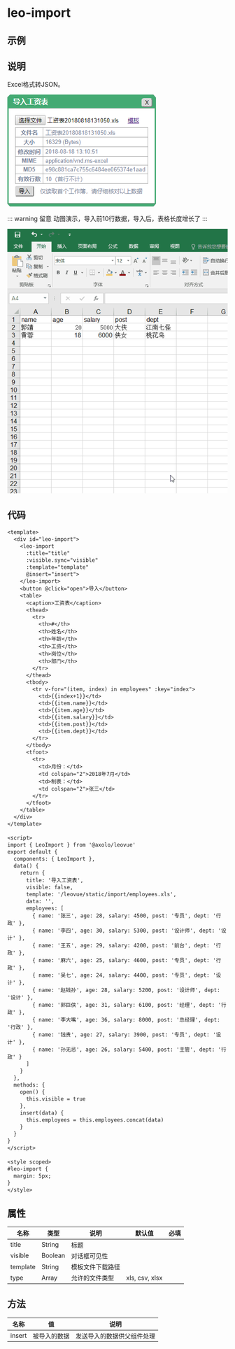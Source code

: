 leo-import
==========

示例
----
<labs-leo-import/>

说明
----
Excel格式转JSON。

![leo-import](./assets/leo-import.png)

::: warning 留意
动图演示，导入前10行数据，导入后，表格长度增长了
:::

![leo-import-gif](./assets/leo-import-gif.gif)

代码
----
```vue
<template>
  <div id="leo-import">
    <leo-import
      :title="title"
      :visible.sync="visible"
      :template="template"
      @insert="insert">
    </leo-import>
    <button @click="open">导入</button>
    <table>
      <caption>工资表</caption>
      <thead>
        <tr>
          <th>#</th>
          <th>姓名</th>
          <th>年龄</th>
          <th>工资</th>
          <th>岗位</th>
          <th>部门</th>
        </tr>
      </thead>
      <tbody>
        <tr v-for="(item, index) in employees" :key="index">
          <td>{{index+1}}</td>
          <td>{{item.name}}</td>
          <td>{{item.age}}</td>
          <td>{{item.salary}}</td>
          <td>{{item.post}}</td>
          <td>{{item.dept}}</td>
        </tr>
      </tbody>
      <tfoot>
        <tr>
          <td>月份：</td>
          <td colspan="2">2018年7月</td>
          <td>制表：</td>
          <td colspan="2">张三</td>
        </tr>
      </tfoot>
    </table>
  </div>
</template>

<script>
import { LeoImport } from '@axolo/leovue'
export default {
  components: { LeoImport },
  data() {
    return {
      title: '导入工资表',
      visible: false,
      template: '/leovue/static/import/employees.xls',
      data: '',
      employees: [
        { name: '张三', age: 28, salary: 4500, post: '专员', dept: '行政' },
        { name: '李四', age: 30, salary: 5300, post: '设计师', dept: '设计' },
        { name: '王五', age: 29, salary: 4200, post: '前台', dept: '行政' },
        { name: '麻六', age: 25, salary: 4600, post: '专员', dept: '行政' },
        { name: '吴七', age: 24, salary: 4400, post: '专员', dept: '设计' },
        { name: '赵钱孙', age: 28, salary: 5200, post: '设计师', dept: '设计' },
        { name: '郭巨侠', age: 31, salary: 6100, post: '经理', dept: '行政' },
        { name: '李大嘴', age: 36, salary: 8000, post: '总经理', dept: '行政' },
        { name: '钱贵', age: 27, salary: 3900, post: '专员', dept: '设计' },
        { name: '孙无忌', age: 26, salary: 5400, post: '主管', dept: '行政' }
      ]
    }
  },
  methods: {
    open() {
      this.visible = true
    },
    insert(data) {
      this.employees = this.employees.concat(data)
    }
  }
}
</script>

<style scoped>
#leo-import {
  margin: 5px;
}
</style>
```

属性
----
|   名称   |  类型   |       说明       |     默认值     | 必填 |
| -------- | ------- | ---------------- | -------------- | ---- |
| title    | String  | 标题             |                |      |
| visible  | Boolean | 对话框可见性     |                |      |
| template | String  | 模板文件下载路径 |                |      |
| type     | Array   | 允许的文件类型   | xls, csv, xlsx |      |

方法
----
|  名称  |      值      |            说明            |
| ------ | ------------ | -------------------------- |
| insert | 被导入的数据 | 发送导入的数据供父组件处理 |
